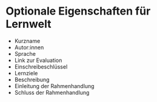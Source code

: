 # Optionale Eigenschaften für Lernwelt

- Kurzname
- Autor:innen
- Sprache
- Link zur Evaluation
- Einschreibeschlüssel
- Lernziele
- Beschreibung
- Einleitung der Rahmenhandlung
- Schluss der Rahmenhandlung

